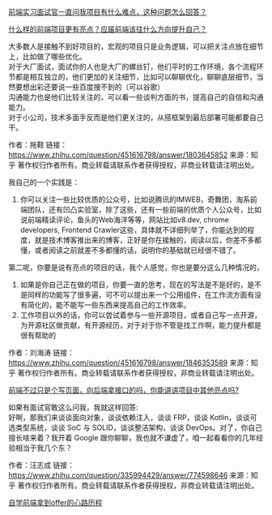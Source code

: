
[前端实习面试官一直问我项目有什么难点，这种问题怎么回答？](https://www.zhihu.com/question/43616853/answer/96464400)



[什么样的前端项目更有亮点？应届前端该往什么方向提升自己？](https://www.zhihu.com/question/451616798/answer/1803645852)

大多数人是接触不到好项目的，宏观的项目只是业务逻辑，可以把关注点放在细节上，比如做了哪些优化。  
对于大厂面试，面试你的人也是大厂的螺丝钉，他们平时的工作环境，各个流程环节都是相互独立的，他们更加的关注细节，比如可以聊聊优化，聊聊底层细节，当然要想出彩还要说一些百度搜不到的（可以谷歌）  
沟通能力也是他们比较关注的，可以看一些谈判方面的书，提高自己的自信和沟通能力。  
对于小公司，技术多面手反而是他们更关注的，从搭框架到最后部署可能都要自己干。

作者：拖鞋
链接：https://www.zhihu.com/question/451616798/answer/1803645852
来源：知乎
著作权归作者所有。商业转载请联系作者获得授权，非商业转载请注明出处。

我自己的一个实践是：
1. 你可以关注一些比较优质的公众号，比如说腾讯的IMWEB，奇舞团，淘系前端团队，还有凹凸实验室，除了这些，还有一些前端的优质个人公众号，比如说前端精读评论，鱼头的Web海洋等等，网站比如v8.dev, chrome developers, Frontend Crawler这些，具体就不详细列举了，你能达到的程度，就是技术博客推出来的博客，正好是你在接触的，阅读以后，你差不多都懂，或者阅读之前就差不多都懂的话，说明你的基础就已经很不错了。 

第二呢，你要是说有亮点的项目的话，我个人感觉，你也是要分这么几种情况的，  
1. 如果是你自己正在做的项目，你要一直的思考，现在的写法是不是好的，是不是同样的功能写了很多遍，可不可以提出来一个公用组件，在工作流方面有没有简化的，能不能写一些东西来提高自己的工作效率。
2. 工作项目以外的话，你可以尝试着参与一些开源项目，或者自己写一点开源，为开源社区做贡献，有开源经历，对于对于你不管是找工作啊，能力提升都是很有帮助的

作者：刘海涛
链接：https://www.zhihu.com/question/451616798/answer/1846353589
来源：知乎
著作权归作者所有。商业转载请联系作者获得授权，非商业转载请注明出处。


[前端不过只是个写页面，向后端拿接口的吗，你能讲讲项目中其他亮点吗?](https://www.zhihu.com/question/335994429/answer/758365205)

如果有面试官敢这么问我，我就这样回答:   
好啊，那我们来谈谈面向对象，谈谈依赖注入，谈谈 FRP，谈谈 Kotlin，谈谈可选类型系统，谈谈 SoC 与 SOLID，谈谈整洁架构，谈谈 DevOps。对了，你自己擅长啥来着？我开着 Google 跟你聊聊，我也就不谦虚了，咱一起看看你的几年经验相当于我几个东？

作者：汪志成
链接：https://www.zhihu.com/question/335994429/answer/774598646
来源：知乎
著作权归作者所有。商业转载请联系作者获得授权，非商业转载请注明出处。

[自学前端拿到offer的心路历程](https://juejin.cn/post/6844904199428243470)